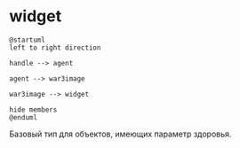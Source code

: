 # widget

```plantuml
@startuml
left to right direction

handle --> agent

agent --> war3image

war3image --> widget

hide members
@enduml
```

Базовый тип для объектов, имеющих параметр здоровья.